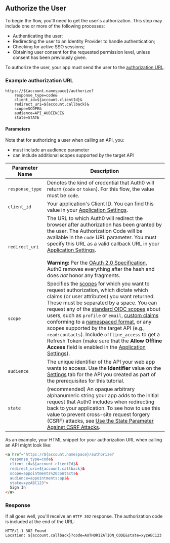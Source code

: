 ## Authorize the User

To begin the flow, you'll need to get the user's authorization. This step may include one or more of the following processes:

* Authenticating the user;
* Redirecting the user to an Identity Provider to handle authentication;
* Checking for active SSO sessions;
* Obtaining user consent for the requested permission level, unless consent has been previously given.

To authorize the user, your app must send the user to the [authorization URL](/api/authentication#authorization-code-grant).


### Example authorization URL

```text
https://${account.namespace}/authorize?
    response_type=code&
    client_id=${account.clientId}&
    redirect_uri=${account.callback}&
    scope=SCOPE&
    audience=API_AUDIENCE&
    state=STATE
```

#### Parameters

Note that for authorizing a user when calling an API, you:

- must include an audience parameter
- can include additional scopes supported by the target API


| Parameter Name  | Description |
|-----------------|-------------|
| `response_type` | Denotes the kind of credential that Auth0 will return (`code` or `token`). For this flow, the value must be `code`. |
| `client_id`     | Your application's Client ID. You can find this value in your [Application Settings](${manage_url}/#/Applications/${account.clientId}/settings). |
| `redirect_uri`  | The URL to which Auth0 will redirect the browser after authorization has been granted by the user. The Authorization Code will be available in the `code` URL parameter. You must specify this URL as a valid callback URL in your [Application Settings](${manage_url}/#/Applications/${account.clientId}/settings). <br /> <br /> **Warning:** Per the [OAuth 2.0 Specification](https://tools.ietf.org/html/rfc6749#section-3.1.2), Auth0 removes everything after the hash and does *not* honor any fragments. |
| `scope`         | Specifies the [scopes](/scopes) for which you want to request authorization, which dictate which claims (or user attributes) you want returned. These must be separated by a space. You can request any of the [standard OIDC scopes](https://openid.net/specs/openid-connect-core-1_0.html#StandardClaims) about users, such as `profile` or `email`, [custom claims](/scopes/current/custom-claims) conforming to a [namespaced format](/api-auth/tutorials/adoption/scope-custom-claims), or any scopes supported by the target API (e.g., `read:contacts`). Include `offline_access` to get a Refresh Token (make sure that the __Allow Offline Access__ field is enabled in the [Application Settings](${manage_url}/#/applications)). |
| `audience`      | The unique identifier of the API your web app wants to access. Use the **Identifier** value on the [Settings](${manage_url}/#/apis) tab for the API you created as part of the prerequisites for this tutorial. |
| `state`         | (recommended) An opaque arbitrary alphanumeric string your app adds to the initial request that Auth0 includes when redirecting back to your application. To see how to use this value to prevent cross-site request forgery (CSRF) attacks, see [Use the State Parameter Against CSRF Attacks](/protocols/oauth2/oauth-state#how-to-use-the-parameter-against-csrf-attacks). |

As an example, your HTML snippet for your authorization URL when calling an API might look like:

```html
<a href="https://${account.namespace}/authorize?
  response_type=code&
  client_id=${account.clientId}&
  redirect_uri=${account.callback}&  
  scope=appointments%20contacts&
  audience=appointments:api&
  state=xyzABC123">
  Sign In
</a>
```

### Response

If all goes well, you'll receive an `HTTP 302` response. The authorization code is included at the end of the URL:

```text
HTTP/1.1 302 Found
Location: ${account.callback}?code=AUTHORIZATION_CODE&state=xyzABC123
```
